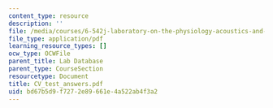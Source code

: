```yaml
---
content_type: resource
description: ''
file: /media/courses/6-542j-laboratory-on-the-physiology-acoustics-and-perception-of-speech-fall-2005/bd67b5d9f7272e89661e4a522ab4f3a2_CV_test_answers.pdf
file_type: application/pdf
learning_resource_types: []
ocw_type: OCWFile
parent_title: Lab Database
parent_type: CourseSection
resourcetype: Document
title: CV_test_answers.pdf
uid: bd67b5d9-f727-2e89-661e-4a522ab4f3a2
---
```

